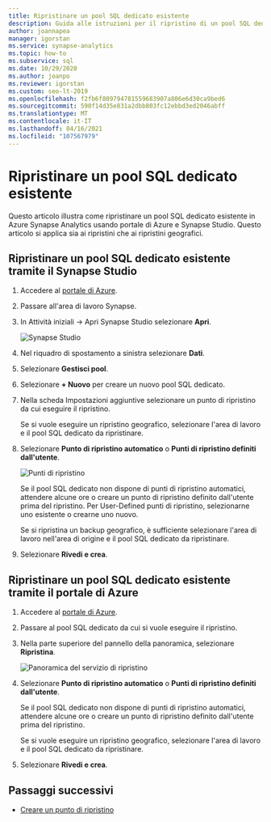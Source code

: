 ```yaml
---
title: Ripristinare un pool SQL dedicato esistente
description: Guida alle istruzioni per il ripristino di un pool SQL dedicato esistente.
author: joannapea
manager: igorstan
ms.service: synapse-analytics
ms.topic: how-to
ms.subservice: sql
ms.date: 10/29/2020
ms.author: joanpo
ms.reviewer: igorstan
ms.custom: seo-lt-2019
ms.openlocfilehash: f2fb6f809794781559683907a806e6d30ca9bed6
ms.sourcegitcommit: 590f14d35e831a2dbb803fc12ebbd3ed2046abff
ms.translationtype: MT
ms.contentlocale: it-IT
ms.lasthandoff: 04/16/2021
ms.locfileid: "107567979"
---
```

# <a name="restore-an-existing-dedicated-sql-pool"></a>Ripristinare un pool SQL dedicato esistente

Questo articolo illustra come ripristinare un pool SQL dedicato esistente in Azure Synapse Analytics usando portale di Azure e Synapse Studio. Questo articolo si applica sia ai ripristini che ai ripristini geografici. 

## <a name="restore-an-existing-dedicated-sql-pool-through-the-synapse-studio"></a>Ripristinare un pool SQL dedicato esistente tramite il Synapse Studio

1. Accedere al [portale di Azure](https://portal.azure.com/).
2. Passare all'area di lavoro Synapse. 
3. In Attività iniziali -> Apri Synapse Studio selezionare **Apri**.

    ![ Synapse Studio](../media/sql-pools/open-synapse-studio.png)
4. Nel riquadro di spostamento a sinistra selezionare **Dati**.
5. Selezionare **Gestisci pool**. 
6. Selezionare **+ Nuovo** per creare un nuovo pool SQL dedicato. 
7. Nella scheda Impostazioni aggiuntive selezionare un punto di ripristino da cui eseguire il ripristino. 

    Se si vuole eseguire un ripristino geografico, selezionare l'area di lavoro e il pool SQL dedicato da ripristinare. 

8. Selezionare **Punto di ripristino automatico** o **Punti di ripristino definiti dall'utente**. 

    ![Punti di ripristino](../media/sql-pools/restore-point.PNG)

    Se il pool SQL dedicato non dispone di punti di ripristino automatici, attendere alcune ore o creare un punto di ripristino definito dall'utente prima del ripristino. Per User-Defined punti di ripristino, selezionarne uno esistente o crearne uno nuovo.

    Se si ripristina un backup geografico, è sufficiente selezionare l'area di lavoro nell'area di origine e il pool SQL dedicato da ripristinare. 

9. Selezionare **Rivedi e crea**.

## <a name="restore-an-existing-dedicated-sql-pool-through-the-azure-portal"></a>Ripristinare un pool SQL dedicato esistente tramite il portale di Azure

1. Accedere al [portale di Azure](https://portal.azure.com/).
2. Passare al pool SQL dedicato da cui si vuole eseguire il ripristino.
3. Nella parte superiore del pannello della panoramica, selezionare **Ripristina**.

    ![ Panoramica del servizio di ripristino](../media/sql-pools/restore-sqlpool-01.png)

4. Selezionare **Punto di ripristino automatico** o **Punti di ripristino definiti dall'utente**. 

    Se il pool SQL dedicato non dispone di punti di ripristino automatici, attendere alcune ore o creare un punto di ripristino definito dall'utente prima del ripristino. 

    Se si vuole eseguire un ripristino geografico, selezionare l'area di lavoro e il pool SQL dedicato da ripristinare. 

5. Selezionare **Rivedi e crea**.

## <a name="next-steps"></a>Passaggi successivi

- [Creare un punto di ripristino](sqlpool-create-restore-point.md)
